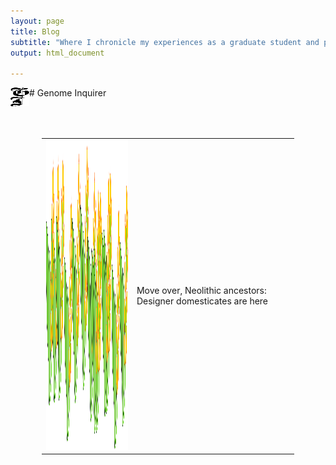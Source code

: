 ```yaml
---
layout: page
title: Blog
subtitle: "Where I chronicle my experiences as a graduate student and practice my science communication skills"
output: html_document

---
```


<img align="left" width="30" height="30" src="../assets/logo.png" alt="Genome Inquirer">
# Genome Inquirer
&nbsp;  
&nbsp;  
&nbsp;  

<table style="padding:50px" border=0>
  <tr>
    <td> 
         <img src="../assets/denovo.png"  alt="1" width = 279px height = 496px ></td>
      
 <td>Move over, Neolithic ancestors: Designer domesticates are here</td>
